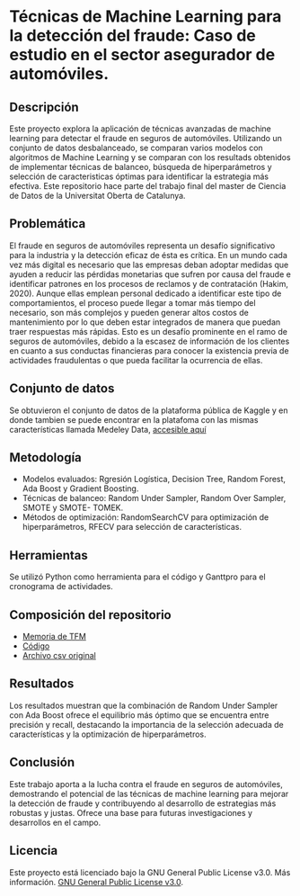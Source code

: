 # Técnicas de Machine Learning para la detección del fraude: Caso de estudio en el sector asegurador de automóviles.


## Descripción
Este proyecto explora la aplicación de técnicas avanzadas de machine learning para detectar el fraude en seguros de automóviles. Utilizando un conjunto de datos desbalanceado, se comparan varios modelos con algoritmos de Machine Learning y se comparan con los resultads obtenidos de implementar técnicas de balanceo, búsqueda de hiperparámetros y selección de caracteristicas óptimas para identificar la estrategia más efectiva. Este repositorio hace parte del trabajo final del master de Ciencia de Datos de la Universitat Oberta de Catalunya. 

## Problemática
El fraude en seguros de automóviles representa un desafío significativo para la industria y la detección eficaz de ésta es crítica. En un mundo cada vez más digital es necesario que las empresas deban adoptar medidas que ayuden a reducir las pérdidas monetarias que sufren por causa del fraude e identificar patrones en los procesos de reclamos y de contratación (Hakim, 2020). Aunque ellas emplean personal dedicado a identificar este tipo de comportamientos, el proceso puede llegar a tomar más tiempo del necesario, son más complejos y pueden generar altos costos de mantenimiento por lo que deben estar integrados de manera que puedan traer respuestas más rápidas. Esto es un desafío prominente en el ramo de seguros de automóviles, debido a la escasez de información de los clientes en cuanto a sus conductas financieras para conocer la existencia previa de actividades fraudulentas o que pueda facilitar la ocurrencia de ellas. 

## Conjunto de datos
Se obtuvieron el conjunto de datos de la plataforma pública de Kaggle y en donde tambien se puede encontrar en la platafoma con las mismas características llamada Medeley Data, [accesible aquí](
https://data.mendeley.com/datasets/992mh7dk9y)

## Metodología
- Modelos evaluados: Rgresión Logística, Decision Tree, Random Forest, Ada Boost y Gradient Boosting.
- Técnicas de balanceo: Random Under Sampler, Random Over Sampler, SMOTE y SMOTE- TOMEK.
- Métodos de optimización: RandomSearchCV para optimización de hiperparámetros, RFECV para selección de características.

## Herramientas
Se utilizó Python como herramienta para el código y Ganttpro para el cronograma de actividades.

## Composición del repositorio
- [Memoria de TFM](https://github.com/danamejia1810/fraud-insurance-detection/blob/main/TFM_Dayana_Mejia.pdf)
- [Código](https://github.com/danamejia1810/fraud-insurance-detection/blob/main/codigoTFM-Insurance.ipynb)
- [Archivo csv original](https://github.com/danamejia1810/fraud-insurance-detection/blob/main/insurance_claims.csv)

## Resultados
Los resultados muestran que la combinación de Random Under Sampler con Ada Boost ofrece el equilibrio más óptimo que se encuentra entre precisión y recall, destacando la importancia de la selección adecuada de características y la optimización de hiperparámetros.

## Conclusión
Este trabajo aporta a la lucha contra el fraude en seguros de automóviles, demostrando el potencial de las técnicas de machine learning para mejorar la detección de fraude y contribuyendo al desarrollo de estrategias más robustas y justas. Ofrece una base para futuras investigaciones y desarrollos en el campo.

## Licencia
Este proyecto está licenciado bajo la GNU General Public License v3.0. Más información. [GNU General Public License v3.0](https://www.gnu.org/licenses/gpl-3.0.html).

